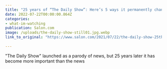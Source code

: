 ```yaml
---
title: "25 years of “The Daily Show”: Here’s 5 ways it permanently changed U.S. satire"
date: 2022-07-22T00:00:00.864Z  
categories: 
- what-im-watching
publication: Salon.com
image: /uploads/the-daily-show-still01.jpg.webp
link_to_original: "https://www.salon.com/2021/07/22/the-daily-show-25th-anniversary-changed-satire-news/"
  
---
```

"The Daily Show" launched as a parody of news, but 25 years later it has become more important than the news